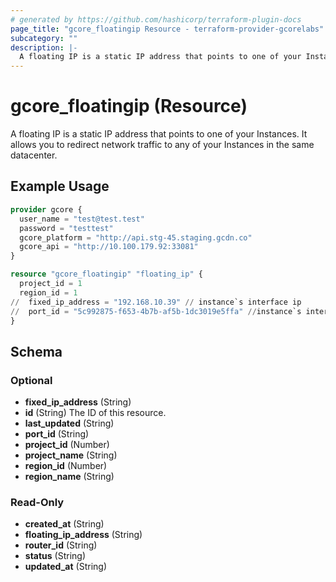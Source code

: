 ```yaml
---
# generated by https://github.com/hashicorp/terraform-plugin-docs
page_title: "gcore_floatingip Resource - terraform-provider-gcorelabs"
subcategory: ""
description: |-
  A floating IP is a static IP address that points to one of your Instances. It allows you to redirect network traffic to any of your Instances in the same datacenter.
---
```


# gcore_floatingip (Resource)

A floating IP is a static IP address that points to one of your Instances. It allows you to redirect network traffic to any of your Instances in the same datacenter.

## Example Usage

```terraform
provider gcore {
  user_name = "test@test.test"
  password = "testtest"
  gcore_platform = "http://api.stg-45.staging.gcdn.co"
  gcore_api = "http://10.100.179.92:33081"
}

resource "gcore_floatingip" "floating_ip" {
  project_id = 1
  region_id = 1
//  fixed_ip_address = "192.168.10.39" // instance`s interface ip
//  port_id = "5c992875-f653-4b7b-af5b-1dc3019e5ffa" //instance`s interface port_id
}
```

<!-- schema generated by tfplugindocs -->
## Schema

### Optional

- **fixed_ip_address** (String)
- **id** (String) The ID of this resource.
- **last_updated** (String)
- **port_id** (String)
- **project_id** (Number)
- **project_name** (String)
- **region_id** (Number)
- **region_name** (String)

### Read-Only

- **created_at** (String)
- **floating_ip_address** (String)
- **router_id** (String)
- **status** (String)
- **updated_at** (String)


